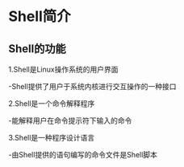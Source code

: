 # Shell简介
## Shell的功能

1.Shell是Linux操作系统的用户界面

-Shell提供了用户于系统内核进行交互操作的一种接口

2.Shell是一个命令解释程序

-能解释用户在命令提示符下输入的命令

3.Shell是一种程序设计语言

-由Shell提供的语句编写的命令文件是Shell脚本
